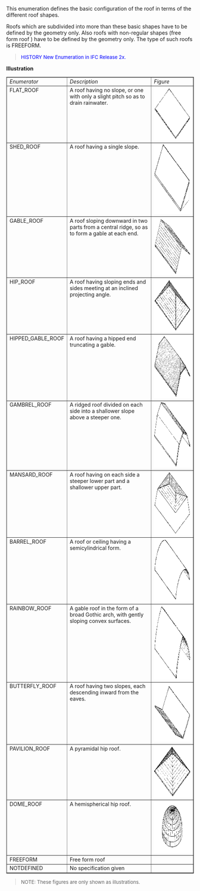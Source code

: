 This enumeration defines the basic configuration of the roof in terms of the different roof shapes.

Roofs which are subdivided into more than these basic shapes have to be defined by the geometry only. Also roofs with non-regular shapes (free form roof ) have to be defined by the geometry only. The type of such roofs is FREEFORM.

> <font color="#0000FF" size="-1">HISTORY New Enumeration in IFC
		Release 2x.</font>

**Illustration**

<table border="1"> 
		<tr valign="TOP"> 
		  <td width="30%" valign="TOP" align="LEFT"><i>Enumerator</i></td> 
		  <td width="46%" valign="TOP" align="LEFT"><i>Description</i></td> 
		  <td width="23%" valign="TOP" align="LEFT"><i>Figure</i></td> 
		</tr> 
		<tr valign="TOP"> 
		  <td width="30%" valign="TOP" align="LEFT">FLAT_ROOF</td> 
		  <td width="46%" valign="TOP" align="LEFT">A roof having no slope, or
			 one with only a slight pitch so as to drain rainwater.</td> 
		  <td width="23%" valign="TOP" align="LEFT"><img src="figures/IfcRoofTypeEnum-Fig01-FlatRoof.gif" alt="FlatRoof" width="242" height="143" border="0"></td> 
		</tr> 
		<tr valign="TOP"> 
		  <td width="30%" valign="TOP" align="LEFT">SHED_ROOF</td> 
		  <td width="46%" valign="TOP" align="LEFT">A roof having a single
			 slope.</td> 
		  <td width="23%" valign="TOP" align="LEFT"><img src="figures/IfcRoofTypeEnum-Fig02-ShedRoof.gif" alt="ShedRoof" width="236" height="189" border="0"></td> 
		</tr> 
		<tr valign="TOP"> 
		  <td width="30%" valign="TOP" align="LEFT">GABLE_ROOF</td> 
		  <td width="46%" valign="TOP" align="LEFT">A roof sloping downward in
			 two parts from a central ridge, so as to form a gable at each end.</td> 
		  <td width="23%" valign="TOP" align="LEFT"><img src="figures/IfcRoofTypeEnum-Fig03-GableRoof.gif" alt="GableRoof" width="233" height="155" border="0"></td> 
		</tr> 
		<tr valign="TOP"> 
		  <td width="30%" valign="TOP" align="LEFT">HIP_ROOF</td> 
		  <td width="46%" valign="TOP" align="LEFT">A roof having sloping ends
			 and sides meeting at an inclined projecting angle.</td> 
		  <td width="23%" valign="TOP" align="LEFT"><img src="figures/IfcRoofTypeEnum-Fig04-HipRoof.gif" alt="HipRoof" width="242" height="143" border="0"></td> 
		</tr> 
		<tr valign="TOP"> 
		  <td width="30%" valign="TOP" align="LEFT">HIPPED_GABLE_ROOF</td> 
		  <td width="46%" valign="TOP" align="LEFT">A roof having a hipped end
			 truncating a gable.</td> 
		  <td width="23%" valign="TOP" align="LEFT"><img src="figures/IfcRoofTypeEnum-Fig05-HippedGableRoof.gif" alt="HippedGableRoof" width="239" height="169" border="0"></td> 
		</tr> 
		<tr valign="TOP"> 
		  <td width="30%" valign="TOP" align="LEFT">GAMBREL_ROOF</td> 
		  <td width="46%" valign="TOP" align="LEFT">A ridged roof divided on each
			 side into a shallower slope above a steeper one.</td> 
		  <td width="23%" valign="TOP" align="LEFT"><img src="figures/IfcRoofTypeEnum-Fig06-GambrelRoof.gif" alt="GrambrelRoof" width="237" height="178" border="0"></td> 
		</tr> 
		<tr valign="TOP"> 
		  <td width="30%" valign="TOP" align="LEFT">MANSARD_ROOF</td> 
		  <td width="46%" valign="TOP" align="LEFT">A roof having on each side a
			 steeper lower part and a shallower upper part.</td> 
		  <td width="23%" valign="TOP" align="LEFT"><img src="figures/IfcRoofTypeEnum-Fig07-MansardRoof.gif" alt="MansardRoof" width="234" height="171" border="0"></td> 
		</tr> 
		<tr valign="TOP"> 
		  <td width="30%" valign="TOP" align="LEFT">BARREL_ROOF</td> 
		  <td width="46%" valign="TOP" align="LEFT">A roof or ceiling having a
			 semicylindrical form.</td> 
		  <td width="23%" valign="TOP" align="LEFT"><img src="figures/IfcRoofTypeEnum-Fig08-BarrelRoof.gif" alt="BarrelRoof" width="241" height="170" border="0"></td> 
		</tr> 
		<tr valign="TOP"> 
		  <td width="30%" valign="TOP" align="LEFT">RAINBOW_ROOF</td> 
		  <td width="46%" valign="TOP" align="LEFT">A gable roof in the form of a
			 broad Gothic arch, with gently sloping convex surfaces.</td> 
		  <td width="23%" valign="TOP" align="LEFT"><img src="figures/IfcRoofTypeEnum-Fig09-RainbowRoof.gif" alt="RainbowRoof" width="238" height="200" border="0"></td> 
		</tr> 
		<tr valign="TOP"> 
		  <td width="30%" valign="TOP" align="LEFT">BUTTERFLY_ROOF</td> 
		  <td width="46%" valign="TOP" align="LEFT">A roof having two slopes,
			 each descending inward from the eaves.</td> 
		  <td width="23%" valign="TOP" align="LEFT"><img src="figures/IfcRoofTypeEnum-Fig10-ButterflyRoof.gif" alt="ButterflyRoof" width="236" height="158" border="0"></td> 
		</tr> 
		<tr valign="TOP"> 
		  <td width="30%" valign="TOP" align="LEFT">PAVILION_ROOF</td> 
		  <td width="46%" valign="TOP" align="LEFT">A pyramidal hip roof.</td> 
		  <td width="23%" valign="TOP" align="LEFT"><img src="figures/IfcRoofTypeEnum-Fig11-PavilionRoof.gif" alt="PavilionRoof" width="235" height="140" border="0"></td> 
		</tr> 
		<tr valign="TOP"> 
		  <td width="30%" valign="TOP" align="LEFT">DOME_ROOF</td> 
		  <td width="46%" valign="TOP" align="LEFT">A hemispherical hip
			 roof.</td> 
		  <td width="23%" valign="TOP" align="LEFT"><img src="figures/IfcRoofTypeEnum-Fig12-DomeRoof.gif" alt="Dome" width="240" height="140" border="0"></td> 
		</tr> 
		<tr valign="TOP"> 
		  <td width="30%" valign="TOP" align="LEFT"> FREEFORM</td> 
		  <td width="46%" valign="TOP" align="LEFT">Free form roof </td> 
		  <td width="23%" valign="TOP" align="LEFT">&nbsp;</td> 
		</tr> 
		<tr valign="TOP"> 
		  <td width="30%" valign="TOP" align="LEFT">NOTDEFINED</td> 
		  <td width="46%" valign="TOP" align="LEFT">No specification given</td> 
		  <td width="23%" valign="TOP" align="LEFT">&nbsp;</td> 
		</tr> 
	 </table>

> <font size="-1">NOTE: These figures are only shown as
		  illustrations.</font>
>